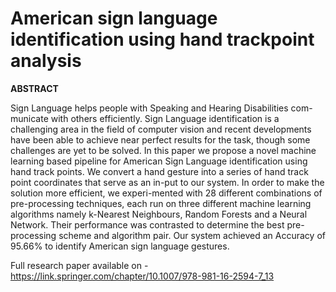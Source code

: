 # American sign language identification using hand trackpoint analysis
**ABSTRACT**

Sign Language helps people with Speaking and Hearing Disabilities com-municate with others efficiently. Sign Language identification is a challenging area in the field of computer vision and recent developments have been able to achieve near perfect results for the task, though some challenges are yet to be solved. In this paper we propose a novel machine learning based pipeline for American Sign Language identification using hand track points. We convert a hand gesture into a series of hand track point coordinates that serve as an in-put to our system. In order to make the solution more efficient, we experi-mented with 28 different combinations of pre-processing techniques, each run on three different machine learning algorithms namely k-Nearest Neighbours, Random Forests and a Neural Network. Their performance was contrasted to determine the best pre-processing scheme and algorithm pair. Our system achieved an Accuracy of 95.66% to identify American sign language gestures.

Full research paper available on - https://link.springer.com/chapter/10.1007/978-981-16-2594-7_13
